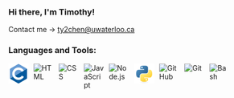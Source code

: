 ### Hi there, I'm Timothy!

Contact me -> [ty2chen@uwaterloo.ca](mailto:ty2chen@uwaterloo.ca)
<!--
- 📄 Check out my <a href="https://rachelheo.dev/files/resume.pdf" target="_blank">resume</a>
- 💼 You can also visit my <a href="https://linkedin.com/in/rachel-heo/" target="_blank">LinkedIn</a>
-->

<h3 align="left">Languages and Tools:</h3>
<img align="left" alt="C" width="40px" style="padding-right:10px;" src="https://raw.githubusercontent.com/devicons/devicon/master/icons/c/c-original.svg" />
<!--
####<img align="left" alt="C++" width="40px" style="padding-right:10px;" src=https://raw.githubusercontent.com/devicons/devicon/master/icons/cplusplus/cplusplus-original.svg />
-->
<img align="left" alt="HTML" width="40px" style="padding-right:10px;" src="https://cdn.jsdelivr.net/gh/devicons/devicon/icons/html5/html5-plain.svg" />
<img align="left" alt="CSS" width="40px" style="padding-right:10px;" src="https://cdn.jsdelivr.net/gh/devicons/devicon/icons/css3/css3-plain.svg" />
<img align="left" alt="JavaScript" width="40px" style="padding-right:10px;" src="https://cdn.jsdelivr.net/gh/devicons/devicon/icons/javascript/javascript-plain.svg" />
<img align="left" alt="Node.js" width="40px" style="padding-right:10px;" src= />
<img align="left" alt="Python" width="40px" style="padding-right:10px;" src="https://raw.githubusercontent.com/devicons/devicon/master/icons/python/python-original.svg" />
<img align="left" alt="GitHub" width="40px" style="padding-right:10px;" src="https://cdn.jsdelivr.net/gh/devicons/devicon/icons/github/github-original.svg" />
<img align="left" alt="Git" width="40px" style="padding-right:10px;" src="https://cdn.jsdelivr.net/gh/devicons/devicon/icons/git/git-original.svg" />
<!--
<img align="left" alt="Arduino" width="40px" style="padding-right:10px;" src="https://cdn.worldvectorlogo.com/logos/arduino-1.svg"/>
-->
<img align="left" alt="Bash" width="40px" style="padding-right:10px;" src="https://www.svgrepo.com/show/353478/bash-icon.svg"/>
